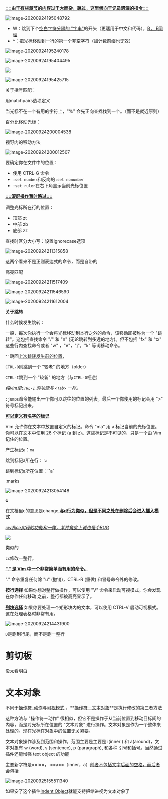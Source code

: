 **<u>==由于有些章节的内容过于大而杂，跳过，这里倾向于记录遗漏的指令==</u>**



![image-20200924195048792](E:%5CMDNotes%5C%E7%9C%8B%E6%89%8B%E5%86%8C%E7%9A%84Vim%E8%A1%A5%E5%85%85.assets%5Cimage-20200924195048792.png) 

- W：跳到下个<u>空白字符分隔的 "字串"</u>的开头（更适用于中文和代码），<u>B， E同理</u>
- ^：把光标移动到一行的第一个非空字符（加计数前缀也无效）

![image-20200924195240178](E:%5CMDNotes%5C%E7%9C%8B%E6%89%8B%E5%86%8C%E7%9A%84Vim%E8%A1%A5%E5%85%85.assets%5Cimage-20200924195240178.png) 

![image-20200924195404495](E:%5CMDNotes%5C%E7%9C%8B%E6%89%8B%E5%86%8C%E7%9A%84Vim%E8%A1%A5%E5%85%85.assets%5Cimage-20200924195404495.png) 

![](E:%5CMDNotes%5C%E7%9C%8B%E6%89%8B%E5%86%8C%E7%9A%84Vim%E8%A1%A5%E5%85%85.assets%5Cimage-20200924195421504.png) 

![image-20200924195425715](E:%5CMDNotes%5C%E7%9C%8B%E6%89%8B%E5%86%8C%E7%9A%84Vim%E8%A1%A5%E5%85%85.assets%5Cimage-20200924195425715.png) 



关于括号匹配：

用matchpairs选项定义

当光标不在一个有用的字符上，"%" 会先正向查找找到一个。（而不是就近原则）



百分比移动光标：

![image-20200924200004538](E:%5CMDNotes%5C%E7%9C%8B%E6%89%8B%E5%86%8C%E7%9A%84Vim%E8%A1%A5%E5%85%85.assets%5Cimage-20200924200004538.png) 



视野内的移动方法

![image-20200924200012507](E:%5CMDNotes%5C%E7%9C%8B%E6%89%8B%E5%86%8C%E7%9A%84Vim%E8%A1%A5%E5%85%85.assets%5Cimage-20200924200012507.png) 





要确定你在文件中的位置：

- 使用 CTRL-G 命令
- `:set number`和反向的`:set nonumber`
- `:set ruler`在右下角显示当前光标位置





**<u>==滚屏操作暂时略过==</u>**



调整光标所在行的位置：

- 顶部 zt 
- 中部 zb
- 底部 zz





查找时区分大小写：设置ignorecase选项



![image-20200924211315858](E:%5CMDNotes%5C%E7%9C%8B%E6%89%8B%E5%86%8C%E7%9A%84Vim%E8%A1%A5%E5%85%85.assets%5Cimage-20200924211315858.png) 

这两个看来不是正则表达式的命令，而是自带的





高亮匹配

![image-20200924211517409](E:%5CMDNotes%5C%E7%9C%8B%E6%89%8B%E5%86%8C%E7%9A%84Vim%E8%A1%A5%E5%85%85.assets%5Cimage-20200924211517409.png) 





![image-20200924211546590](E:%5CMDNotes%5C%E7%9C%8B%E6%89%8B%E5%86%8C%E7%9A%84Vim%E8%A1%A5%E5%85%85.assets%5Cimage-20200924211546590.png) 





![image-20200924211612004](E:%5CMDNotes%5C%E7%9C%8B%E6%89%8B%E5%86%8C%E7%9A%84Vim%E8%A1%A5%E5%85%85.assets%5Cimage-20200924211612004.png) 



**关于跳转**

什么时候发生跳转：

一般，每次你执行一个会将光标移动到本行之外的命令，该移动即被称为一个 "跳转"。这包括查找命令 "/" 和 "n" (无论跳转到多远的地方)。但不包括 "fx" 和 "tx" 这些行内查找命令或者 "w" ，"e"，"j"，"k" 等词移动命令。

`''`跳回<u>上次跳转发生前的位置</u>，

`CTRL-O`则跳到一个 "较老" 的地方（older）

`CTRL-I`跳到一个 "较新" 的地方（与`CTRL-O`相逆）

*纯vim里`CTRL-I` 的功能与 `<Tab>` 一样。*

`:jumps`命令能输出一个你可以跳往的位置的列表。最后一个你使用的标记会用 ">" 符号标记出来。



**<u>可以定义有名字的标记</u>**

Vim 允许你在文本中放置自定义的标记。命令 "ma" 用 a 标记当前的光标位置。你可以在文本中使用 26 个标记 (a 到 z)。这些标记是不可见的，只是一个由 Vim 记住的位置。

产生标记a：`ma`

跳到标记a所在行：`'a`

跳到标记a所在位置：``a`

:marks

![image-20200924213054148](E:%5CMDNotes%5C%E7%9C%8B%E6%89%8B%E5%86%8C%E7%9A%84Vim%E8%A1%A5%E5%85%85.assets%5Cimage-20200924213054148.png)





**c**

在文档里c的意思是change,**<u>与d行为类似，但是不同之处在删除后会进入插入模式</u>**



*<u>cw和ce实现的功能和一样，某种角度上说也是个BUG</u>*

![](E:%5CMDNotes%5C%E7%9C%8B%E6%89%8B%E5%86%8C%E7%9A%84Vim%E8%A1%A5%E5%85%85.assets%5Cimage-20200924213853599.png) 

类似的

`cc`修改一整行。







**<u>"." 是 Vim 中一个非常简单而有用的命令。</u>**

"." 命令重复任何除 "u" (撤销)，CTRL-R (重做) 和冒号命令外的修改。









**按行选择**
如果你想对整行做操作，可以使用 "V" 命令来启动可视模式。你会发现在你作任何移动
之前，整行都被高亮显示了。

**<u>列块选择</u>**
如果你要处理一个矩形块内的文本，可以使用 CTRL-V 启动可视模式。这在处理表格时非常有用。

![image-20200924214431900](E:%5CMDNotes%5C%E7%9C%8B%E6%89%8B%E5%86%8C%E7%9A%84Vim%E8%A1%A5%E5%85%85.assets%5Cimage-20200924214431900.png) 





`D`是删到行尾，而不是删一整行





# 剪切板

没太看明白



# 文本对象

不同于<u>操作符-动作</u>与<u>可视模式</u> ，**<u>操作符－文本对象</u>**是执行修改的第三者方法

这种方法与 "操作符－动作" 很相似，但它不是操作于从当前位置到移动目标间的内容，而是对光标所在位置的 "文本对象" 进行操作。文本对象是作为一个整体来处理的。现在光标在对象中的位置无关紧要。



文本对象操作涉及到范围和操作，范围主要是主要是 i(inner ) 和 a(around)，文本对象有 w (word), s (sentence), p (paragraph), 和各种 引号和括号。当然通过插件还能增强 text object 的功能

主要新字符是==i==， ==a==（inner，a）<u>前者不包括文字后面的空格，而后者会包括</u>

![image-20200925155511340](E:%5CMDNotes%5C%E7%9C%8B%E6%89%8B%E5%86%8C%E7%9A%84Vim%E8%A1%A5%E5%85%85.assets%5Cimage-20200925155511340.png) 



如果安了这个插件<u>Indent Object</u>就能支持把缩进视为文本对象了















